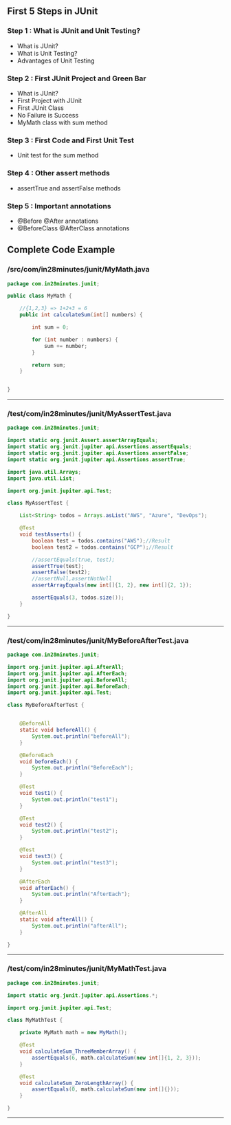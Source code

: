 ## First 5 Steps in JUnit

### Step 1 : What is JUnit and Unit Testing?

- What is JUnit?
- What is Unit Testing?
- Advantages of Unit Testing

### Step 2 : First JUnit Project and Green Bar

- What is JUnit?
- First Project with JUnit
- First JUnit Class
- No Failure is Success
- MyMath class with sum method

### Step 3 : First Code and First Unit Test

- Unit test for the sum method

### Step 4 : Other assert methods

- assertTrue and assertFalse methods

### Step 5 : Important annotations

- @Before @After annotations
- @BeforeClass @AfterClass annotations

<!---
Current Directory : /Users/rangakaranam/Ranga/git/00.courses/spring-boot-master-class/03.JUnit-Introduction-In-5-Steps-V2
-->

## Complete Code Example

### /src/com/in28minutes/junit/MyMath.java

```java
package com.in28minutes.junit;

public class MyMath {

    //{1,2,3} => 1+2+3 = 6
    public int calculateSum(int[] numbers) {

        int sum = 0;

        for (int number : numbers) {
            sum += number;
        }

        return sum;
    }


}
```

---

### /test/com/in28minutes/junit/MyAssertTest.java

```java
package com.in28minutes.junit;

import static org.junit.Assert.assertArrayEquals;
import static org.junit.jupiter.api.Assertions.assertEquals;
import static org.junit.jupiter.api.Assertions.assertFalse;
import static org.junit.jupiter.api.Assertions.assertTrue;

import java.util.Arrays;
import java.util.List;

import org.junit.jupiter.api.Test;

class MyAssertTest {

    List<String> todos = Arrays.asList("AWS", "Azure", "DevOps");

    @Test
    void testAsserts() {
        boolean test = todos.contains("AWS");//Result
        boolean test2 = todos.contains("GCP");//Result

        //assertEquals(true, test);
        assertTrue(test);
        assertFalse(test2);
        //assertNull,assertNotNull
        assertArrayEquals(new int[]{1, 2}, new int[]{2, 1});

        assertEquals(3, todos.size());
    }

}
```

---

### /test/com/in28minutes/junit/MyBeforeAfterTest.java

```java
package com.in28minutes.junit;

import org.junit.jupiter.api.AfterAll;
import org.junit.jupiter.api.AfterEach;
import org.junit.jupiter.api.BeforeAll;
import org.junit.jupiter.api.BeforeEach;
import org.junit.jupiter.api.Test;

class MyBeforeAfterTest {


    @BeforeAll
    static void beforeAll() {
        System.out.println("beforeAll");
    }

    @BeforeEach
    void beforeEach() {
        System.out.println("BeforeEach");
    }

    @Test
    void test1() {
        System.out.println("test1");
    }

    @Test
    void test2() {
        System.out.println("test2");
    }

    @Test
    void test3() {
        System.out.println("test3");
    }

    @AfterEach
    void afterEach() {
        System.out.println("AfterEach");
    }

    @AfterAll
    static void afterAll() {
        System.out.println("afterAll");
    }

}
```

---

### /test/com/in28minutes/junit/MyMathTest.java

```java
package com.in28minutes.junit;

import static org.junit.jupiter.api.Assertions.*;

import org.junit.jupiter.api.Test;

class MyMathTest {

    private MyMath math = new MyMath();

    @Test
    void calculateSum_ThreeMemberArray() {
        assertEquals(6, math.calculateSum(new int[]{1, 2, 3}));
    }

    @Test
    void calculateSum_ZeroLengthArray() {
        assertEquals(0, math.calculateSum(new int[]{}));
    }

}
```

---

